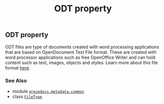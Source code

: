 ﻿---
title: ODT property
second_title: GroupDocs.Metadata for Python via .NET API References
description: 
type: docs
url: /python-net/groupdocs.metadata.common/filetype/odt/
is_root: false
weight: 600
---

## ODT property


ODT files are type of documents created with word processing applications that are based on OpenDocument
Text File format. These are created with word processor applications such as free OpenOffice Writer and
can hold content such as text, images, objects and styles. Learn more about this file format
[here](https://wiki.fileformat.com/word-processing/odt/).

### See Also
* module [`groupdocs.metadata.common`](../../)
* class [`FileType`](/metadata/python-net/groupdocs.metadata.common/filetype)

